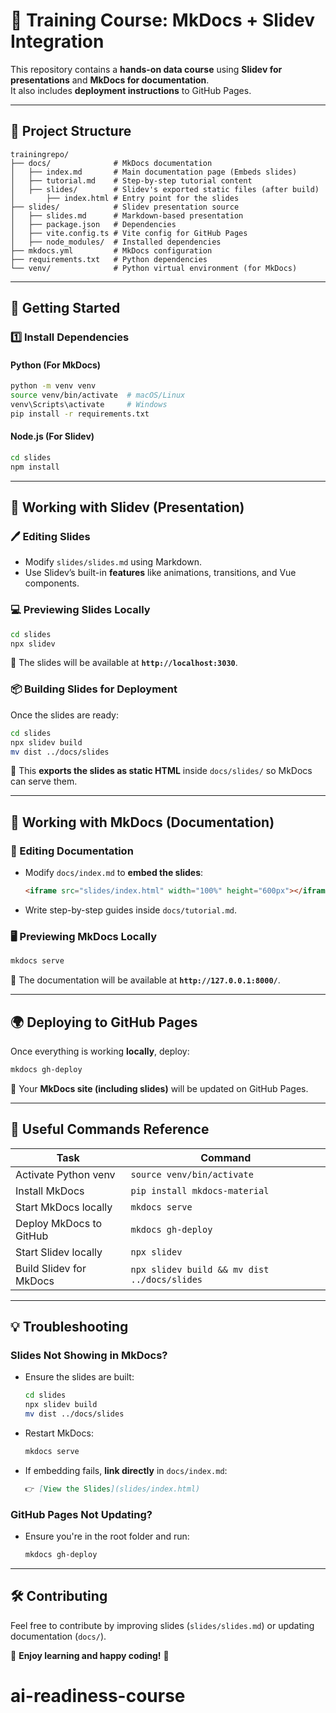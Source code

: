 # 🚀 Training Course: MkDocs + Slidev Integration

This repository contains a **hands-on data course** using **Slidev for presentations** and **MkDocs for documentation**.  
It also includes **deployment instructions** to GitHub Pages.

---

## 📌 Project Structure

```
trainingrepo/
├── docs/              # MkDocs documentation
│   ├── index.md       # Main documentation page (Embeds slides)
│   ├── tutorial.md    # Step-by-step tutorial content
│   ├── slides/        # Slidev's exported static files (after build)
│       ├── index.html # Entry point for the slides
├── slides/            # Slidev presentation source
│   ├── slides.md      # Markdown-based presentation
│   ├── package.json   # Dependencies
│   ├── vite.config.ts # Vite config for GitHub Pages
│   ├── node_modules/  # Installed dependencies
├── mkdocs.yml         # MkDocs configuration
├── requirements.txt   # Python dependencies
└── venv/              # Python virtual environment (for MkDocs)
```

---

## 🚀 **Getting Started**

### **1️⃣ Install Dependencies**
#### **Python (For MkDocs)**
```bash
python -m venv venv
source venv/bin/activate  # macOS/Linux
venv\Scripts\activate     # Windows
pip install -r requirements.txt
```

#### **Node.js (For Slidev)**
```bash
cd slides
npm install
```

---

## 🎤 **Working with Slidev (Presentation)**

### **🖊️ Editing Slides**
- Modify `slides/slides.md` using Markdown.
- Use Slidev’s built-in **features** like animations, transitions, and Vue components.

### **💻 Previewing Slides Locally**
```bash
cd slides
npx slidev
```
📌 The slides will be available at **`http://localhost:3030`**.

### **📦 Building Slides for Deployment**
Once the slides are ready:
```bash
cd slides
npx slidev build
mv dist ../docs/slides
```
📌 This **exports the slides as static HTML** inside `docs/slides/` so MkDocs can serve them.

---

## 📖 **Working with MkDocs (Documentation)**

### **📝 Editing Documentation**
- Modify `docs/index.md` to **embed the slides**:
  ```md
  <iframe src="slides/index.html" width="100%" height="600px"></iframe>
  ```
- Write step-by-step guides inside `docs/tutorial.md`.

### **🖥️ Previewing MkDocs Locally**
```bash
mkdocs serve
```
📌 The documentation will be available at **`http://127.0.0.1:8000/`**.

---

## 🌍 **Deploying to GitHub Pages**
Once everything is working **locally**, deploy:
```bash
mkdocs gh-deploy
```
📌 Your **MkDocs site (including slides)** will be updated on GitHub Pages.

---

## 🔗 **Useful Commands Reference**
| Task                     | Command |
|--------------------------|-----------------------------|
| Activate Python venv     | `source venv/bin/activate` |
| Install MkDocs           | `pip install mkdocs-material` |
| Start MkDocs locally     | `mkdocs serve` |
| Deploy MkDocs to GitHub  | `mkdocs gh-deploy` |
| Start Slidev locally     | `npx slidev` |
| Build Slidev for MkDocs  | `npx slidev build && mv dist ../docs/slides` |

---

## 💡 **Troubleshooting**
### **Slides Not Showing in MkDocs?**
- Ensure the slides are built:
  ```bash
  cd slides
  npx slidev build
  mv dist ../docs/slides
  ```
- Restart MkDocs:
  ```bash
  mkdocs serve
  ```
- If embedding fails, **link directly** in `docs/index.md`:
  ```md
  👉 [View the Slides](slides/index.html)
  ```

### **GitHub Pages Not Updating?**
- Ensure you're in the root folder and run:
  ```bash
  mkdocs gh-deploy
  ```

---

## 🛠️ **Contributing**
Feel free to contribute by improving slides (`slides/slides.md`) or updating documentation (`docs/`).

🚀 **Enjoy learning and happy coding!** 🎉
# ai-readiness-course
